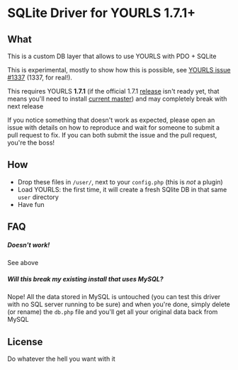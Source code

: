 # SQLite Driver for YOURLS 1.7.1+

## What

This is a custom DB layer that allows to use YOURLS with PDO + SQLite

This is experimental, mostly to show how this is possible, see [YOURLS issue #1337](https://github.com/YOURLS/YOURLS/issues/1337) (1337, for real!).

This requires YOURLS **1.7.1** (if the official 1.7.1 [release](https://github.com/YOURLS/YOURLS/releases) isn't ready yet, that means you'll need to install [current master](https://github.com/YOURLS/YOURLS/archive/master.zip)) and may completely break with next release

If you notice something that doesn't work as expected, please open an issue with details on how to reproduce and wait for someone to submit a pull request to fix. If you can both submit the issue and the pull request, you're the boss!

## How

* Drop these files in `/user/`, next to your `config.php` (this is *not* a plugin)
* Load YOURLS: the first time, it will create a fresh SQlite DB in that same `user` directory
* Have fun

## FAQ

##### *Doesn't work!*
See above

##### *Will this break my existing install that uses MySQL?*
Nope! All the data stored in MySQL is untouched (you can test this driver with no SQL server running to be sure) and when you're done, simply delete (or rename) the `db.php` file and you'll get all your original data back from MySQL

## License

Do whatever the hell you want with it
